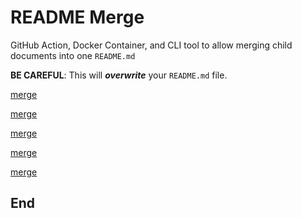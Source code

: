 # README Merge
GitHub Action, Docker Container, and CLI tool to allow merging child documents into one `README.md`

**BE CAREFUL**: This will _**overwrite**_ your `README.md` file. 

[merge](./usage.md)

[merge](./layout-syntax.md)

[merge](./samples.md)

[merge](./where-used.md)

[merge](./license.md)

## End